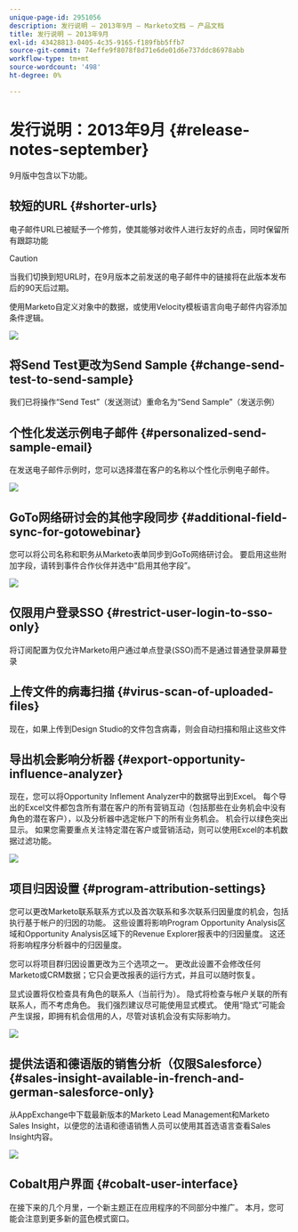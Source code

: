 ```yaml
---
unique-page-id: 2951056
description: 发行说明 — 2013年9月 — Marketo文档 — 产品文档
title: 发行说明 — 2013年9月
exl-id: 43428813-0405-4c35-9165-f189fbb5ffb7
source-git-commit: 74effe9f8078f8d71e6de01d6e737ddc86978abb
workflow-type: tm+mt
source-wordcount: '498'
ht-degree: 0%

---
```


# 发行说明：2013年9月 {#release-notes-september}

9月版中包含以下功能。

## 较短的URL {#shorter-urls}

电子邮件URL已被赋予一个修剪，使其能够对收件人进行友好的点击，同时保留所有跟踪功能

>[!CAUTION]
>
>当我们切换到短URL时，在9月版本之前发送的电子邮件中的链接将在此版本发布后的90天后过期。

使用Marketo自定义对象中的数据，或使用Velocity模板语言向电子邮件内容添加条件逻辑。

![](assets/image2014-9-22-17-3a10-3a56.png)

## 将Send Test更改为Send Sample {#change-send-test-to-send-sample}

我们已将操作“Send Test”（发送测试）重命名为“Send Sample”（发送示例）

## 个性化发送示例电子邮件 {#personalized-send-sample-email}

在发送电子邮件示例时，您可以选择潜在客户的名称以个性化示例电子邮件。

![](assets/image2014-9-22-17-3a11-3a22.png)

## GoTo网络研讨会的其他字段同步 {#additional-field-sync-for-gotowebinar}

您可以将公司名称和职务从Marketo表单同步到GoTo网络研讨会。 要启用这些附加字段，请转到事件合作伙伴并选中“启用其他字段”。

![](assets/image2014-9-22-17-3a11-3a53.png)

## 仅限用户登录SSO {#restrict-user-login-to-sso-only}

将订阅配置为仅允许Marketo用户通过单点登录(SSO)而不是通过普通登录屏幕登录

## 上传文件的病毒扫描 {#virus-scan-of-uploaded-files}

现在，如果上传到Design Studio的文件包含病毒，则会自动扫描和阻止这些文件

## 导出机会影响分析器 {#export-opportunity-influence-analyzer}

现在，您可以将Opportunity Inflement Analyzer中的数据导出到Excel。 每个导出的Excel文件都包含所有潜在客户的所有营销互动（包括那些在业务机会中没有角色的潜在客户），以及分析器中选定帐户下的所有业务机会。 机会行以绿色突出显示。 如果您需要重点关注特定潜在客户或营销活动，则可以使用Excel的本机数据过滤功能。

![](assets/image2014-9-22-17-3a12-3a23.png)

## 项目归因设置 {#program-attribution-settings}

您可以更改Marketo联系联系方式以及首次联系和多次联系归因量度的机会，包括执行基于帐户的归因的功能。 这些设置将影响Program Opportunity Analysis区域和Opportunity Analysis区域下的Revenue Explorer报表中的归因量度。 这还将影响程序分析器中的归因量度。

您可以将项目群归因设置更改为三个选项之一。 更改此设置不会修改任何Marketo或CRM数据；它只会更改报表的运行方式，并且可以随时恢复。

显式设置将仅检查具有角色的联系人（当前行为）。 隐式将检查与帐户关联的所有联系人，而不考虑角色。 我们强烈建议尽可能使用显式模式。 使用“隐式”可能会产生误报，即拥有机会信用的人，尽管对该机会没有实际影响力。

![](assets/image2014-9-22-17-3a12-3a43.png)

## 提供法语和德语版的销售分析（仅限Salesforce） {#sales-insight-available-in-french-and-german-salesforce-only}

从AppExchange中下载最新版本的Marketo Lead Management和Marketo Sales Insight，以便您的法语和德语销售人员可以使用其首选语言查看Sales Insight内容。

![](assets/image2014-9-22-17-3a13-3a12.png)

## Cobalt用户界面 {#cobalt-user-interface}

在接下来的几个月里，一个新主题正在应用程序的不同部分中推广。 本月，您可能会注意到更多新的蓝色模式窗口。
